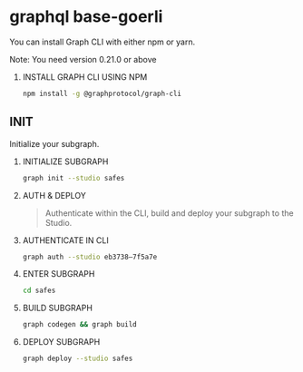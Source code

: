 # graphql base-goerli

You can install Graph CLI with either npm or yarn.

Note: You need version 0.21.0 or above

1. INSTALL GRAPH CLI USING NPM

   ```sh
   npm install -g @graphprotocol/graph-cli
   ```

## INIT

Initialize your subgraph.

1. INITIALIZE SUBGRAPH

   ```sh
   graph init --studio safes
   ```

1. AUTH & DEPLOY

   > Authenticate within the CLI, build and deploy your subgraph to the Studio.

1. AUTHENTICATE IN CLI

   ```sh
   graph auth --studio eb3738—7f5a7e

   ```

1. ENTER SUBGRAPH

   ```sh
   cd safes
   ```

1. BUILD SUBGRAPH

   ```sh
   graph codegen && graph build
   ```

1. DEPLOY SUBGRAPH

   ```sh
   graph deploy --studio safes
   ```
